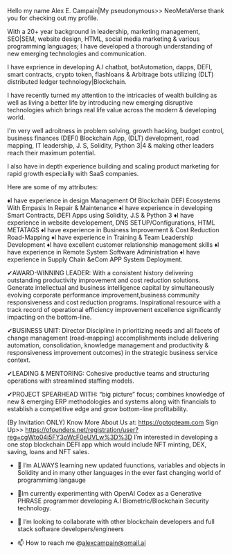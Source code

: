 Hello my name Alex E. Campain|My pseudonymous>> NeoMetaVerse
thank you for checking out my profile. 

With a 20+ year background in leadership, marketing management, SEO|SEM, website design, HTML, social media marketing
& various programming languages; I have developed a thorough understanding of new emerging technologies and communication. 

I have exprience in developing A.I chatbot, botAutomation, dapps, DEFI, smart contracts, crypto token, flashloans &
Arbitrage bots utilizing (DLT) distributed ledger technology|Blockchain. 

I have recently turned my attention to the intricacies of wealth building as well as living a better life by introducing 
new emerging disruptive technologies which brings real life value across the modern & developing world. 

I'm very well adroitness in problem solving, growth hacking, budget control, business finances (DEFI) Blockchain App, (DLT) 
development, road mapping, IT leadership, J. S, Solidity, Python 3|4 & making other leaders reach their maximum potential. 

I also have in depth experience building and scaling product marketing for rapid growth especially with SaaS companies.

Here are some of my attributes:  

♦I have experience in design Management Of Blockchain DEFI Ecosystems With Empasis In Repair & Maintenance 
♦I have experience in developing Smart Contracts, DEFI Apps using Solidity, J.S & Python 3 
♦I have experience in website developement, DNS SETUP/Configurations, HTML METATAGS
♦I have experience in Business Improvement & Cost Reduction Road-Mapping
♦I have experience in Training & Team Leadership Development
♦I have excellent customer relationship management skills
♦I have experience in Remote System Software Administration
♦I have experience in Supply Chain &eCom APP System Deployment.


✔AWARD-WINNING LEADER: With a consistent history delivering outstanding productivity improvement and cost reduction solutions. 
Generate intellectual and business intelligence capital by simultaneously evolving corporate performance improvement,business 
community responsiveness and cost reduction programs. Inspirational resource with a track record of operational efficiency 
improvement excellence significantly impacting on the bottom-line.

✔BUSINESS UNIT: Director Discipline in prioritizing needs and all facets of change management (road-mapping) 
accomplishments include delivering automation, consolidation, knowledge management and productivity & responsiveness 
improvement outcomes) in the strategic business service context. 

✔LEADING & MENTORING: Cohesive productive teams and structuring operations with streamlined 
staffing models.

✔PROJECT SPEARHEAD WITH: “big picture” focus; combines knowledge of new & emerging ERP methodologies and systems 
along with financials to establish a competitive edge and grow bottom-line profitability. 

(By Invitation ONLY) Know More About Us at: https://optopteam.com Sign Up>> https://ofounders.net/registration/user?reg=cgWto04i5FY3oWcF0eUVLw%3D%3D
I’m interested in developing a one stop blockchain DEFI app which would include NFT minting, DEX, saving, loans and NFT sales.
- 🌱 I’m ALWAYS learning new updated fuunctions, variables and objects in Solidity and in many other languages in the ever
   fast changing world of programmimg langauge
   
- 💞️Im currently experimenting with OpenAI Codex as a Generative PHRASE programmer developing A.I Biometric/Blockchain 
     Security technology. 

- 💞️ I’m looking to collaborate with other blockchain developers and full stack software developers/engineers
- 📫 How to reach me @alexcampain@omail.ai

<!---

--->

